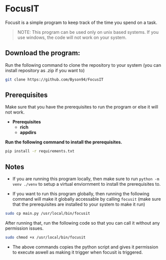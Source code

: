 # FocusIT

Focusit is a simple program to keep track of the time you spend on a task.

> NOTE: This program can be used only on unix based systems. If you use windows, the code will not work on your system.

## Download the program:

Run the following command to clone the repository to your system (you can install repository as .zip if you want to)

```bash
git clone https://github.com/Byson94/FocusIT
```

## Prerequisites

Make sure that you have the prerequisites to run the program or else it will not work.

- **Prerequisites**
  - **rich**
  - **appdirs**

**Run the following command to install the prerequisites.**

```bash
pip install -r requirements.txt
```

## Notes

- If you are running this program locally, then make sure to run `python -m venv ./venv` to setup a virtual enviornment to install the prerequisites to.

- If you want to run this program globally, then running the following command will make it globally accessable by calling `focusit` (make sure that the prerequisites are installed to your system to make it run)

```bash
sudo cp main.py /usr/local/bin/focusit
```

After running that, run the following code so that you can call it without any permission issues.

```bash
sudo chmod +x /usr/local/bin/focusit
```

- The above commands copies the python script and gives it permission to execute aswell as making it trigger when focusit is triggered.

